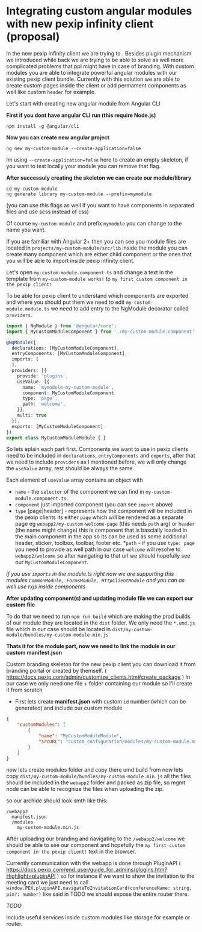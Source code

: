# Integrating custom angular modules with new pexip infinity client (proposal) 

In the new pexip infinity client we are trying to . Besides plugin mechanism we introduced while back we are trying to be able to solve as well more complicated problems that ppl might have in case of branding. With custom modules you are able to integrate powerful angular modules with our existing pexip client bundle. Currently with this solution we are able to create custom pages inside the client or add permament components as well like custom `header` for example.

Let's start with creating new angular module from Angular CLI

**First if you dont have angular CLI run (this require Node.js)**

`npm install -g @angular/cli`

**Now you can create new angular project**

`ng new my-custom-module --create-application=false`

Im using `--create-application=false` here to create an empty skeleton, if you want to test locally your module you can remove that flag.

**After successuly creating the skeleton we can create our module/library**

```
cd my-custom-module
ng generate library my-custom-module --prefix=mymodule
```

(you can use this flags as well if you want to have components in separated files and use scss instead of css)

Of course `my-custom-module` and prefix `mymodule` you can change to the name you want. 

If you are familiar with Angular 2+ then you can see you module files are located in `projects/my-custom-module/src/lib` inside the module you can create many component which are either child component or the ones that you will be able to import inside pexip infinity client. 

Let's open `my-custom-module.component.ts` and change a text in the template from `my-custom-module works!` to `my first custom component in the pexip client!`

To be able for pexip client to understand which components are exported and where you should put them we need to edit `my-custom-module.module.ts` we need to add entry to the NgModule decorator called `providers`.

```ts
import { NgModule } from '@angular/core';
import { MyCustomModuleComponent } from './my-custom-module.component';

@NgModule({
  declarations: [MyCustomModuleComponent],
  entryComponents: [MyCustomModuleComponent],
  imports: [
  ],
  providers: [{
    provide: 'plugins',
    useValue: [{
      name: 'mymodule-my-custom-module',
      component: MyCustomModuleComponent
      type: 'page',
      path: 'welcome',
    }],
    multi: true
  }],
  exports: [MyCustomModuleComponent]
})
export class MyCustomModuleModule { }
```

So lets eplain each part first. Components we want to use in pexip clients need to be included in `declarations`, `entryComponents` and `exports`, after that we need to include `providers` as I mentioned before, we will only change the `useValue` array, rest should be always the same.

Each element of `useValue` array contains an object with
* `name` - the `selector` of the component we can find in `my-custom-module.component.ts`.
* `component` just imported component (you can see `import` above)
* `type` [page|header] - represents how the component will be included in the pexip clients its either `page` which will be rendered as a separate page eg `webapp2/my-custom-welcome-page` (this needs `path` arg) or `header` (the name might change) this is component that is bascially loaded in the main component in the app so its can be used as some additional header, sticker, toolbox, toolbar, footer etc.
*`path` - if you use `type: page` you need to provide as well path in our case `welcome` will resolve to `webapp2/welcome` so after navigating to that url we should hopefully see our `MyCustomModuleComponent`.

*if you use `imports` in the module.ts right now we are supporting this modules `CommonModule, FormsModule, HttpClientModule` and you can as well use rxjs inside components*

**After updating component(s) and updating module file we can export our custom file**

To do that we need to run `npm run build` which are making the prod builds of our module they are located in the `dist` folder. We only need the `*.umd.js` file which in our case should be located in `dist/my-custom-module/bundles/my-custom-module.min.js`

**Thats it for the module part, now we need to link the module in our custom manifest.json**

Custom branding skeleton for the new pexip client you can download it from branding portal or created by themself. ( https://docs.pexip.com/admin/customize_clients.htm#create_package )
In our case we only need one file + folder containing our module so I'll create it from scratch

* First lets create **manifest.json** with custom `id` number (which can be generated) and include our custom module

```json
{
    "customModules": [
        {
            "name": "MyCustomModuleModule",
            "srcURL": "custom_configuration/modules/my-custom-module.min.js"
        }
    ]
}

```

now lets create modules folder and copy there umd build from now lets copy `dist/my-custom-module/bundles/my-custom-module.min.js`
all the files should be included in the `webapp2` folder and packed as zip file, so mgmt node can be able to recognize the files when uploading the zip.

so our archide should look smth like this:
```
/webapp2
  manifest.json
  /modules
    my-custom-module.min.js
```

After uploading our branding and navigating to the `/webapp2/welcome` we should be able to see our component and hopefully the `my first custom component in the pexip client!` text in the browser.

Currently communication with the webapp is done through PluginAPI ( https://docs.pexip.com/end_user/guide_for_admins/plugins.htm?Highlight=pluginAPI ) so for instance if we want to show the invitation to the meeting card we just need to call `window.PEX.pluginAPI.navigateToInvitationCard(conferenceName: string, pin?: number)` like said in TODO we should expose the entire router there.

*TODO*

Include useful services inside custom modules like storage for example or router.

